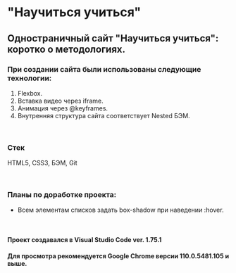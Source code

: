 # "Научиться учиться"

## Одностраничный сайт "Научиться учиться": коротко о методологиях.
### При создании сайта были использованы следующие технологии:
1. Flexbox.
2. Вставка видео через iframe.
3. Анимация через @keyframes.
4. Внутренняя структура сайта соответствует Nested БЭМ.  

<br>

### Стек
HTML5, CSS3, БЭМ, Git

<br>

### Планы по доработке проекта:
* Всем элементам списков задать box-shadow при наведении :hover.  

<br>

#### Проект создавался в Visual Studio Code ver. 1.75.1
#### Для просмотра рекомендуется Google Chrome версии 110.0.5481.105 и выше.
